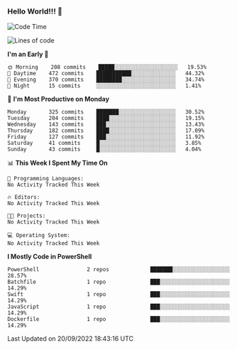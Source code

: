 ### Hello World!!! 👋

<!--
**kekotek/kekotek** is a ✨ _special_ ✨ repository because its `README.md` (this file) appears on your GitHub profile.

Here are some ideas to get you started:

- 🔭 I’m currently working on ...
- 🌱 I’m currently learning ...
- 👯 I’m looking to collaborate on ...
- 🤔 I’m looking for help with ...
- 💬 Ask me about ...
- 📫 How to reach me: ...
- 😄 Pronouns: ...
- ⚡ Fun fact: ...
-->

<!--START_SECTION:waka-->
![Code Time](http://img.shields.io/badge/Code%20Time-361%20hrs%2013%20mins-blue)

![Lines of code](https://img.shields.io/badge/From%20Hello%20World%20I%27ve%20Written-19%20Thousand%20lines%20of%20code-blue)

**I'm an Early 🐤** 

```text
🌞 Morning    208 commits    █████░░░░░░░░░░░░░░░░░░░░   19.53% 
🌆 Daytime    472 commits    ███████████░░░░░░░░░░░░░░   44.32% 
🌃 Evening    370 commits    ████████░░░░░░░░░░░░░░░░░   34.74% 
🌙 Night      15 commits     ░░░░░░░░░░░░░░░░░░░░░░░░░   1.41%

```
📅 **I'm Most Productive on Monday** 

```text
Monday       325 commits    ███████░░░░░░░░░░░░░░░░░░   30.52% 
Tuesday      204 commits    ████░░░░░░░░░░░░░░░░░░░░░   19.15% 
Wednesday    143 commits    ███░░░░░░░░░░░░░░░░░░░░░░   13.43% 
Thursday     182 commits    ████░░░░░░░░░░░░░░░░░░░░░   17.09% 
Friday       127 commits    ███░░░░░░░░░░░░░░░░░░░░░░   11.92% 
Saturday     41 commits     █░░░░░░░░░░░░░░░░░░░░░░░░   3.85% 
Sunday       43 commits     █░░░░░░░░░░░░░░░░░░░░░░░░   4.04%

```


📊 **This Week I Spent My Time On** 

```text
💬 Programming Languages: 
No Activity Tracked This Week

🔥 Editors: 
No Activity Tracked This Week

🐱‍💻 Projects: 
No Activity Tracked This Week

💻 Operating System: 
No Activity Tracked This Week

```

**I Mostly Code in PowerShell** 

```text
PowerShell               2 repos             ███████░░░░░░░░░░░░░░░░░░   28.57% 
Batchfile                1 repo              ███░░░░░░░░░░░░░░░░░░░░░░   14.29% 
Swift                    1 repo              ███░░░░░░░░░░░░░░░░░░░░░░   14.29% 
JavaScript               1 repo              ███░░░░░░░░░░░░░░░░░░░░░░   14.29% 
Dockerfile               1 repo              ███░░░░░░░░░░░░░░░░░░░░░░   14.29%

```



 Last Updated on 20/09/2022 18:43:16 UTC
<!--END_SECTION:waka-->
